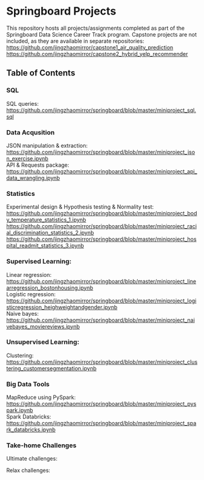 # Springboard Projects
This repository hosts all projects/assignments completed as part of the Springboard Data Science Career Track program. Capstone projects are not included, as they are available in separate repositories: <br> https://github.com/jingzhaomirror/capstone1_air_quality_prediction <br>
https://github.com/jingzhaomirror/capstone2_hybrid_yelp_recommender <br>

## Table of Contents

### SQL 
SQL queries: <br>
https://github.com/jingzhaomirror/springboard/blob/master/miniproject_sql.sql <br>

### Data Acqusition
JSON manipulation & extraction: <br> 
https://github.com/jingzhaomirror/springboard/blob/master/miniproject_json_exercise.ipynb <br>
API & Requests package: <br>
https://github.com/jingzhaomirror/springboard/blob/master/miniproject_api_data_wrangling.ipynb <br>

### Statistics
Experimental design & Hypothesis testing & Normality test: <br> https://github.com/jingzhaomirror/springboard/blob/master/miniproject_body_temperature_statistics_1.ipynb <br>
https://github.com/jingzhaomirror/springboard/blob/master/miniproject_racial_discrimination_statistics_2.ipynb <br>
https://github.com/jingzhaomirror/springboard/blob/master/miniproject_hospital_readmit_statistics_3.ipynb <br>

### Supervised Learning:
Linear regression: <br> https://github.com/jingzhaomirror/springboard/blob/master/miniproject_linearregression_bostonhousing.ipynb <br>
Logistic regression: <br> https://github.com/jingzhaomirror/springboard/blob/master/miniproject_logisticregression_heighweightandgender.ipynb <br>
Naive bayes: <br>
https://github.com/jingzhaomirror/springboard/blob/master/miniproject_naivebayes_moviereviews.ipynb <br>

### Unsupervised Learning:
Clustering: <br>
https://github.com/jingzhaomirror/springboard/blob/master/miniproject_clustering_customersegmentation.ipynb <br>

### Big Data Tools
MapReduce using PySpark: <br>
https://github.com/jingzhaomirror/springboard/blob/master/miniproject_pyspark.ipynb <br>
Spark Databricks: <br>
https://github.com/jingzhaomirror/springboard/blob/master/miniproject_spark_databricks.ipynb <br>

### Take-home Challenges
Ultimate challenges: <br>

Relax challenges: <br>
